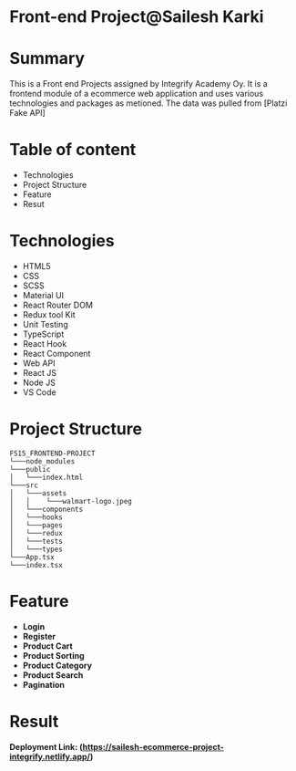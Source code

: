 # Front-end Project@Sailesh Karki
# Summary
This is a Front end Projects assigned by Integrify Academy Oy. It is a frontend module of a ecommerce web application and uses various technologies and packages as metioned. The data was pulled from [Platzi Fake API]

# Table of content
- Technologies
- Project Structure
- Feature
- Resut

# Technologies
- HTML5
- CSS
- SCSS
- Material UI
- React Router DOM
- Redux tool Kit
- Unit Testing
- TypeScript
- React Hook
- React Component
- Web API
- React JS
- Node JS
- VS Code

# Project Structure
```
FS15_FRONTEND-PROJECT
└───node_modules
└───public
│   └───index.html
└───src
│   └───assets
│   │    └───walmart-logo.jpeg
│   └───components
│   └───hooks
│   └───pages
│   └───redux
│   └───tests
│   └───types
└───App.tsx
└───index.tsx
```
# Feature
 - <b>Login</b>
- <b>Register</b>
- <b>Product Cart</b>
- <b>Product Sorting</b>
- <b>Product Category
- <b>Product Search</b>
- <b>Pagination</b>
# Result
Deployment Link: (https://sailesh-ecommerce-project-integrify.netlify.app/)